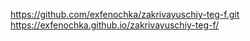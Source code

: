 https://github.com/exfenochka/zakrivayuschiy-teg-f.git
https://exfenochka.github.io/zakrivayuschiy-teg-f/